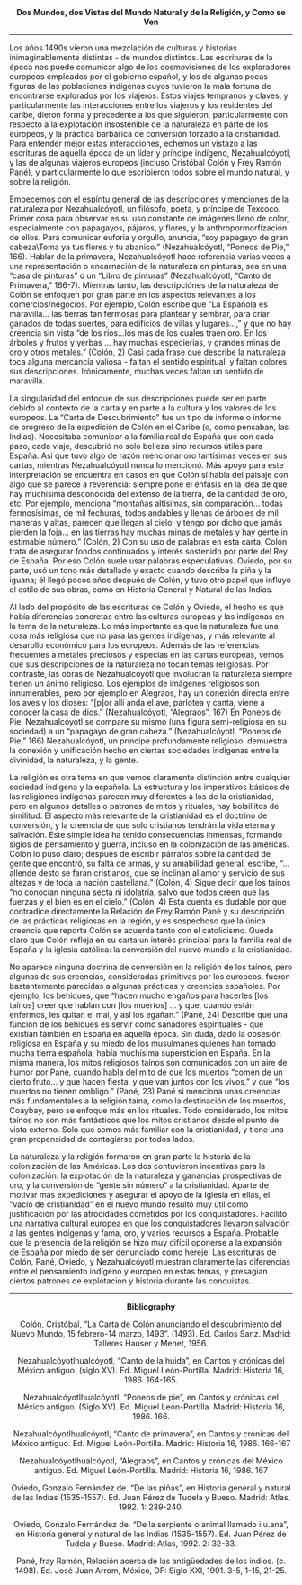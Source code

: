 
<center><b>Dos Mundos, dos Vistas del Mundo Natural y de la Religión, y Como se Ven</b></center>
<hr/>

Los años 1490s vieron una mezclación de culturas y historias inimaginablemente distintas - de mundos distintos. Las escrituras de la época nos puede comunicar algo de los cosmovisiones de los exploradores europeos empleados por el gobierno español, y los de algunas pocas figuras de las poblaciones indígenas cuyos tuvieron la mala fortuna de encontrarse explorados por los viajeros. Estos viajes tempranos y claves, y particularmente las interacciones entre los viajeros y los residentes del caribe, dieron forma y precedente a los que siguieron, particularmente con respecto a la explotación insostenible de la naturaleza en parte de los europeos, y la práctica barbárica de conversión forzado a la cristianidad. Para entender mejor estas interacciones, echemos un vistazo a las escrituras de aquella época de un líder y príncipe indígeno, Nezahualcóyotl, y las de algunas viajeros europeos (incluso Cristóbal Colón y Frey Ramón Pané), y particularmente lo que escribieron todos sobre el mundo natural, y sobre la religión.

Empecemos con el espíritu general de las descripciones y menciones de la naturaleza por Nezahualcóyotl, un filósofo, poeta, y príncipe de Texcoco. Primer cosa para observar es su uso constante de imágenes lleno de color, especialmente con papagayos, pájaros, y flores, y la anthropormorfización de ellos. Para comunicar euforia y orgullo, anuncia, “soy papagayo de gran cabeza\Toma ya tus flores y tu abanico.” (Nezahualcóyotl, “Poneos de Pie,” 166). Hablar de la primavera, Nezahualcóyotl hace referencia varias veces a una representación o encarnación de la naturaleza en pinturas, sea en una “casa de pinturas” o un “Libro de pinturas” (Nezahualcóyotl, “Canto de Primavera,” 166-7).  Mientras tanto, las descripciónes de la naturaleza de Colón se enfoquen por gran parte en los aspectos relevantes a los comercios/negocios. Por ejemplo, Colón escribe que “La Española es maravilla… las tierras tan fermosas para plantear y sembrar, para criar ganados de todas suertes, para edificios de villas y lugares…,” y que no hay creencia sin vista “de los rios...los mas de los cuales traen oro. En los árboles y frutos y yerbas … hay muchas especierias, y grandes minas de oro y otros metales.” (Colón, 2) Casi cada frase que describe la naturaleza toca alguna mercancía valiosa - faltan el sentido espiritual, y faltan colores sus descripciones. Irónicamente, muchas veces faltan un sentido de maravilla. 

La singularidad del enfoque de sus descripciones puede ser en parte debido al contexto de la carta y en parte a la cultura y los valores de los europeos. La “Carta de Descubrimiento” fue un tipo de informe o informe de progreso de la expedición de Colón en el Caribe (o, como pensaban, las Indias). Necesitaba comunicar a la familia real de España que con cada paso, cada viaje, descubrió no solo belleza sino recursos útiles para España. Asi que tuvo algo de razón mencionar oro tantísimas veces en sus cartas, mientras Nezahualcóyotl nunca lo mencionó. Más apoyo para este interpretación se encuentra en casos en que Colón sí habla del paisaje con algo que se parece a reverencia: siempre pone el énfasis en la idea de que hay muchísima desconocida del extenso de la tierra, de la cantidad de oro, etc. Por ejemplo, menciona “montañas altísimas, sin comparación… todas fermosísimas, de mil fechuras, todos andables y llenas de árboles de mil maneras y altas, parecen que llegan al cielo; y tengo por dicho que jamás pierden la foja… en las tierras hay muchas minas de metales y hay gente in estimable número.” (Colón, 2) Con su uso de palabras en esta carta, Colón trata de asegurar fondos continuados y interés sostenido por parte del Rey de España. Por eso Colón suele usar palabras especulativas. Oviedo, por su parte, usó un tono más detallado y exacto cuando describe la piña y la iguana; él llegó pocos años después de Colón, y tuvo otro papel que influyó el estilo de sus obras, como en Historia General y Natural de las Indias.

Al lado del propósito de las escrituras de Colón y Oviedo, el hecho es que había diferencias concretas entre las culturas europeas y las indígenas en la tema de la naturaleza. Lo más importante es que la naturaleza fue una cosa más religiosa que no para las gentes indígenas, y más relevante al desarollo económico para los europeos. Además de las referencias frecuentes a metales preciosos y especias en las cartas europeas, vemos que sus descripciones de la naturaleza no tocan temas religiosas. Por contraste, las obras de Nezahualcóyotl que involucran la naturaleza siempre tienen un ánimo religioso. Los ejemplos de imágenes religiosos son innumerables, pero por ejemplo en Alegraos, hay un conexión directa entre los aves y los dioses: “[p]or allí anda el ave, parlotea y canta, viene a conocer la casa de dios.” (Nezahualcóyotl, “Alegraos”, 167) En Poneos de Pie, Nezahualcóyotl se compare su mismo (una figura semi-religiosa en su sociedad) a un “papagayo de gran cabeza.” (Nezahualcóyotl, “Poneos de Pie,” 166) Nezahualcóyotl, un príncipe profundamente religioso, demuestra la conexión y unificación hecho en ciertas sociedades indígenas entre la divinidad, la naturaleza, y la gente.

La religión es otra tema en que vemos claramente distinción entre cualquier sociedad indígena y la española. La estructura y los imperativos básicos de las religiones indígenas parecen muy diferentes a los de la cristianidad, pero en algunos detalles o patrones de mitos y rituales, hay bolsillitos de similitud. El aspecto más relevante de la cristianidad es el doctrino de conversión, y la creencia de que solo cristianos tendrán la vida eterna y salvación. Este simple idea ha tenido consecuencias inmensas, formando siglos de pensamiento y guerra, incluso en la colonización de las américas. Colón lo puso claro; después de escribir párrafos sobre la cantidad de gente que encontró, su falta de armas, y su amabilidad general, escribe, “... allende desto se faran cristianos, que se inclinan al amor y servicio de sus altezas y de toda la nación castellana.” (Colón, 4) Sigue decir que los taínos “no conocían ninguna secta ni idolatría, salvo que todos creen que las fuerzas y el bien es en el cielo.”  (Colón, 4) Esta cuenta es dudable por que contradice directamente la Relación de Frey Ramón Pané y su descripción de las prácticas religiosas en la región, y es sospechoso que la única creencia que reporta Colón se acuerda tanto con el catolicismo. Queda claro que Colón refleja en su carta un interés principal para la familia real de España y la iglesia católica: la conversión del nuevo mundo a la cristianidad. 

No aparece ninguna doctrina de conversión en la religión de los taínos, pero algunas de sus creencias, consideradas primitivas por los europeos, fueron bastantemente parecidas a algunas prácticas y creencias españoles. Por ejemplo, los behiques, que “hacen mucho engaños para hacerles [los taínos] creer que hablan con [los muertos] … y que, cuando están enfermos, les quitan el mal, y así los egañan.” (Pané, 24) Describe que una función de los behiques es servir como sanadores espirituales - que existían también en España en aquella época. Sin duda, dado la obsesión religiosa en España y su miedo de los musulmanes quienes han tomado mucha tierra española, había muchísima superstición en España. En la misma manera, los mitos religiosos taínos son comunicados con un aire de humor por Pané, cuando habla del mito de que los muertos “comen de un cierto fruto… y que hacen fiesta, y que van juntos con los vivos,” y que “los muertos no tienen ombligo.” (Pané, 23) Pané si menciona unas creencias más fundamentales a la religión taína, como la destinación de los muertos, Coaybay, pero se enfoque más en los rituales. Todo considerado, los mitos taínos no son más fantásticos que los mitos cristianos desde el punto de vista externo. Solo que somos más familiar con la cristianidad, y tiene una gran propensidad de contagiarse por todos lados.

La naturaleza y la religión formaron en gran parte la historia de la colonización de las Américas. Los dos contuvieron incentivas para la colonización: la explotación de la naturaleza y ganancias prospectivas de oro, y la conversión de “gente sin número” a la cristianidad. Aparte de motivar más expediciones y asegurar el apoyo de la Iglesia en ellas, el “vacío de cristianidad” en el nuevo mundo resultó muy útil como justificación por las atrocidades cometidos por los conquistadores. Facilitó una narrativa cultural europea en que los conquistadores llevaron salvación a las gentes indígenas y fama, oro, y varios recursos a España. Probable que la presencia de la religión se hizo muy difícil oponerse a la expansión de España por miedo de ser denunciado como hereje. Las escrituras de Colón, Pané, Oviedo, y Nezahualcóyotl muestran claramente las diferencias entre el pensamiento indígeno y europeo en estas temas, y presagian ciertos patrones de explotación y historia durante las conquistas.




<hr/>
<center>
<b>Bibliography</b>

Colón, Cristóbal, “La Carta de Colón anunciando el descubrimiento del Nuevo Mundo, 15 febrero-14 marzo, 1493”. (1493). Ed. Carlos Sanz. Madrid: Talleres Hauser y Menet, 1956.
 
Nezahualcóyotlhualcóyotl, “Canto de la huida”, en Cantos y crónicas del México antiguo. (siglo XV). Ed. Miguel León-Portilla. Madrid: Historia 16, 1986. 164-165.
 
Nezahualcóyotlhualcóyotl, “Poneos de pie”, en Cantos y crónicas del México antiguo. (Siglo XV). Ed. Miguel León-Portilla. Madrid: Historia 16, 1986. 166.
 
Nezahualcóyotlhualcóyotl, “Canto de primavera”, en Cantos y crónicas del México antiguo. Ed. Miguel León-Portilla. Madrid: Historia 16, 1986. 166-167

Nezahualcóyotlhualcóyotl, “Alegraos”, en Cantos y crónicas del México antiguo. Ed. Miguel León-Portilla. Madrid: Historia 16, 1986. 167
 
Oviedo, Gonzalo Fernández de. “De las piñas”, en Historia general y natural de las Indias (1535-1557). Ed. Juan Pérez de Tudela y Bueso. Madrid: Atlas, 1992. 1: 239-240.
 
Oviedo, Gonzalo Fernández de. “De la serpiente o animal llamado i.u.ana”, en Historia general y natural de las Indias (1535-1557). Ed. Juan Pérez de Tudela y Bueso. Madrid: Atlas, 1992. 2: 32-33.
 
Pané, fray Ramón, Relación acerca de las antigüedades de los indios. (c. 1498). Ed. José Juan Arrom, México, DF: Siglo XXI, 1991. 3-5, 1-15, 21-25.
</center>


